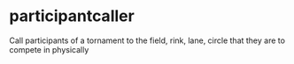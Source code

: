 # participantcaller
Call participants of a tornament to the field, rink, lane, circle that they are to compete in physically
